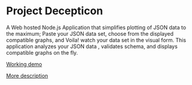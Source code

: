 # Project Decepticon
A Web hosted Node.js Application that simplifies plotting of JSON data to the maximum; Paste your JSON data set, choose from the displayed compatible graphs, and Voila! watch your data set in the visual form. This application analyzes your JSON data , validates schema, and displays compatible graphs on the fly.

[Working demo](http://json-plotify.herokuapp.com/)

[More description](https://abhijitsri.wordpress.com/projects/data-visualization-analytics/#Plotify-NodeJS)
